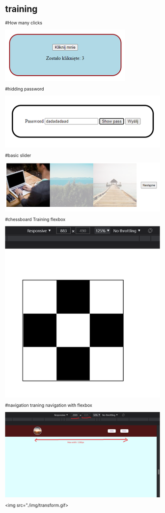 # training


#How many clicks 

<img src="./img/how-many-clicks.png">

#hidding password 

<img src="./img/password.png">

#basic slider

<img src="./img/slider.png">

#chessboard 
Training flexbox 

<img src="./img/chessboard.png">

#navigation
traning navigation with flexbox 

<img src="./img/navigation.png">

<img src="./img/transform.gif>

